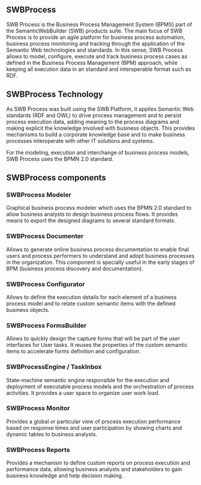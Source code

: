 ## SWBProcess
SWB Process is the Business Process Management System (BPMS) part of the SemanticWebBuilder (SWB) products suite. The main focus of SWB Process is to provide an agile platform for business process automation, business process monitoring and tracking through the application of the Semantic Web technologies and standards. In this sense, SWB Process allows to model, configure, execute and track business process cases as defined in the Business Process Management (BPM) approach, while keeping all execution data in an standard and interoperable format such as RDF.

## SWBProcess Technology

As SWB Process was built using the SWB Platform, it applies Semantic Web standards (RDF and OWL) to drive process management and to persist process execution data, adding meaning to the process diagrams and making explicit the knowledge involved with business objects. This provides mechanisms to build a corporate knowledge base and to make business processes interoperate with other IT solutions and systems.

For the modeling, execution and interchange of business process models, SWB Process uses the BPMN 2.0 standard.

## SWBProcess components

### SWBProcess Modeler
Graphical business process modeler which uses the BPMN 2.0 standard to allow business analysts to design business process flows. It provides means to export the designed diagrams to several standard formats.

### SWBProcess Documenter
Allows to generate online business process documentation to enable final users and process performers to understand and adopt business processes in the organization. This component is specially useful in the early stages of BPM (business process discovery and documentation).

### SWBProcess Configurator
Allows to define the execution details for each element of a business process model and to relate custom semantic items with the defined business objects.

### SWBProcess FormsBuilder
Allows to quickly design the capture forms that will be part of the user interfaces for User tasks. It reuses the properties of the custom semantic items to accelerate forms definition and configuration.

### SWBProcessEngine / TaskInbox
State-machine semantic engine responsible for the execution and deployment of executable process models and the orchestration of process activities. It provides a user space to organize user work load.

### SWBProcess Monitor
Provides a global or particular view of process execution performance based on response times and user participation by showing charts and dynamic tables to business analysts.

### SWBProcess Reports
Provides a mechanism to define custom reports on process execution and performance data, allowing business analysts and stakeholders to gain business knowledge and help decision making.
